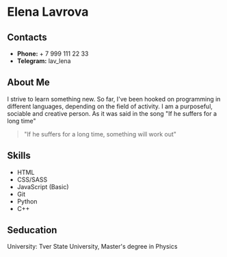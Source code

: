 # Elena Lavrova

## **Contacts**
 * __Phone:__ + 7 999 111 22 33
 * __Telegram:__ lav_lena

## **About Me**
I strive to learn something new. So far, I've been hooked on programming in different languages, depending on the field of activity. I am a purposeful, sociable and creative person. As it was said in the song "If he suffers for a long time"
> "If he suffers for a long time, something will work out"

## **Skills**
- HTML
- CSS/SASS
- JavaScript (Basic)
- Git 
- Python
- C++

## **Seducation**

University: Tver State University, Master's degree in Physics
